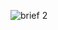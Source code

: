 ![brief 2](https://cloud.githubusercontent.com/assets/22602022/20026892/5bbfe13a-a2fc-11e6-9abb-48a3a50ca87e.png)
